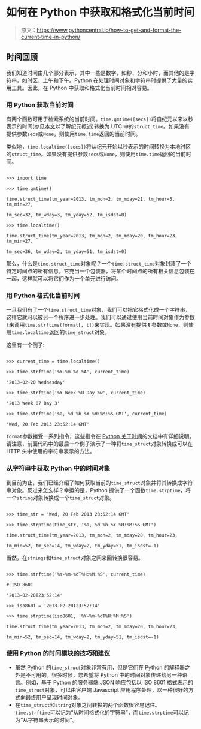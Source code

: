 # 如何在 Python 中获取和格式化当前时间

> 原文：<https://www.pythoncentral.io/how-to-get-and-format-the-current-time-in-python/>

## 时间回顾

我们知道时间由几个部分表示，其中一些是数字，如秒、分和小时，而其他的是字符串，如时区、上午和下午。Python 在处理时间对象和字符串时提供了大量的实用工具。因此，在 Python 中获取和格式化当前时间相对容易。

### **用 Python 获取当前时间**

有两个函数可用于检索系统的当前时间。`time.gmtime([secs])`将自纪元以来以秒表示的时间(参见[本文](https://www.pythoncentral.io/measure-time-in-python-time-time-vs-time-clock/ "Measure Time in Python – time.time() vs time.clock()")以了解纪元概述)转换为 UTC 中的`struct_time`。如果没有提供参数`secs`或`None`，则使用`time.time`返回的当前时间。

类似地，`time.localtime([secs])`将从纪元开始以秒表示的时间转换为本地时区的`struct_time`。如果没有提供参数`secs`或`None`，则使用`time.time`返回的当前时间。

```

>>> import time

>>> time.gmtime()

time.struct_time(tm_year=2013, tm_mon=2, tm_mday=21, tm_hour=5, tm_min=27,

tm_sec=32, tm_wday=3, tm_yday=52, tm_isdst=0)

>>> time.localtime()

time.struct_time(tm_year=2013, tm_mon=2, tm_mday=20, tm_hour=23, tm_min=27,

tm_sec=36, tm_wday=2, tm_yday=51, tm_isdst=0)

```

那么，什么是`time.struct_time`对象呢？一个`time.struct_time`对象封装了一个特定时间点的所有信息。它充当一个包装器，将某个时间点的所有相关信息包装在一起，这样就可以将它们作为一个单元进行访问。

### **用 Python 格式化当前时间**

一旦我们有了一个`time.struct_time`对象，我们可以把它格式化成一个字符串，这样它就可以被另一个程序进一步处理。我们可以通过使用当前时间对象作为参数`t`来调用`time.strftime(format[, t])`来实现。如果没有提供 **t** 参数或`None`，则使用`time.localtime`返回的`time_struct`对象。

这里有一个例子:

```

>>> current_time = time.localtime()

>>> time.strftime('%Y-%m-%d %A', current_time)

'2013-02-20 Wednesday'

>>> time.strftime('%Y Week %U Day %w', current_time)

'2013 Week 07 Day 3'

>>> time.strftime('%a, %d %b %Y %H:%M:%S GMT', current_time)

'Wed, 20 Feb 2013 23:52:14 GMT'

```

`format`参数接受一系列指令，这些指令在 [Python 关于时间](http://docs.python.org/3/library/time.html#time.time)的文档中有详细说明。请注意，前面代码中的最后一个例子演示了一种将`time_struct`对象转换成可以在 HTTP 头中使用的字符串表示的方法。

### **从字符串中获取 Python 中的时间对象**

到目前为止，我们已经介绍了如何获取当前的`time_struct`对象并将其转换成字符串对象。反过来怎么样？幸运的是，Python 提供了一个函数`time.strptime`，将一个`string`对象转换成一个`time_struct`对象。

```

>>> time_str = 'Wed, 20 Feb 2013 23:52:14 GMT'

>>> time.strptime(time_str, '%a, %d %b %Y %H:%M:%S GMT')

time.struct_time(tm_year=2013, tm_mon=2, tm_mday=20, tm_hour=23,

tm_min=52, tm_sec=14, tm_wday=2, tm_yday=51, tm_isdst=-1)

```

当然，在`strings`和`time_struct`对象之间来回转换很容易。

```

>>> time.strftime('%Y-%m-%dT%H:%M:%S', current_time)

# ISO 8601

'2013-02-20T23:52:14'

>>> iso8601 = '2013-02-20T23:52:14'

>>> time.strptime(iso8601, '%Y-%m-%dT%H:%M:%S')

time.struct_time(tm_year=2013, tm_mon=2, tm_mday=20, tm_hour=23,

tm_min=52, tm_sec=14, tm_wday=2, tm_yday=51, tm_isdst=-1)

```

### **使用 Python 的时间模块的技巧和建议**

*   虽然 Python 的`time_struct`对象非常有用，但是它们在 Python 的解释器之外是不可用的。很多时候，您希望将 Python 中的时间对象传递给另一种语言。例如，基于 Python 的服务器端 JSON 响应包括以 ISO 8601 格式表示的`time_struct`对象，可以由客户端 Javascript 应用程序处理，以一种很好的方式向最终用户呈现时间对象。
*   在`time_struct`和`string`对象之间转换的两个函数很容易记住。`time.strftime`可以记为“从时间格式化的字符串”，而`time.strptime`可以记为“从字符串表示的时间”。